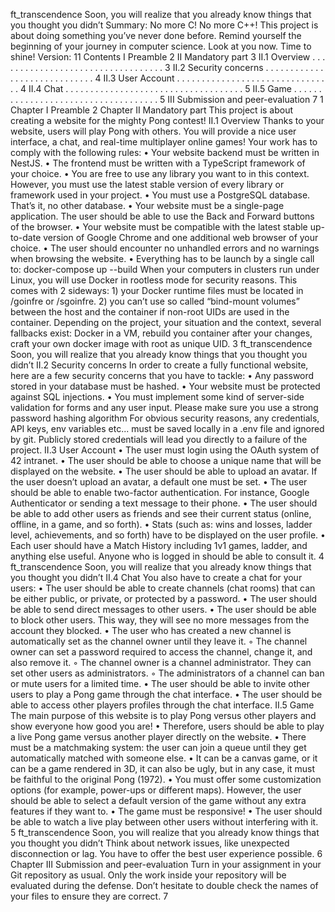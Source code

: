 ft_transcendence
Soon, you will realize that you already know things
that you thought you didn’t
Summary:
No more C! No more C++!
This project is about doing something you’ve never done before.
Remind yourself the beginning of your journey in computer science.
Look at you now. Time to shine!
Version: 11
Contents
I Preamble 2
II Mandatory part 3
II.1 Overview . . . . . . . . . . . . . . . . . . . . . . . . . . . . . . . . . . 3
II.2 Security concerns . . . . . . . . . . . . . . . . . . . . . . . . . . . . . 4
II.3 User Account . . . . . . . . . . . . . . . . . . . . . . . . . . . . . . . . 4
II.4 Chat . . . . . . . . . . . . . . . . . . . . . . . . . . . . . . . . . . . . 5
II.5 Game . . . . . . . . . . . . . . . . . . . . . . . . . . . . . . . . . . . . 5
III Submission and peer-evaluation 7
1
Chapter I
Preamble
2
Chapter II
Mandatory part
This project is about creating a website for the mighty Pong contest!
II.1 Overview
Thanks to your website, users will play Pong with others. You will provide a nice user
interface, a chat, and real-time multiplayer online games!
Your work has to comply with the following rules:
• Your website backend must be written in NestJS.
• The frontend must be written with a TypeScript framework of your choice.
• You are free to use any library you want to in this context. However, you must use
the latest stable version of every library or framework used in your project.
• You must use a PostgreSQL database. That’s it, no other database.
• Your website must be a single-page application. The user should be able to use the
Back and Forward buttons of the browser.
• Your website must be compatible with the latest stable up-to-date version of
Google Chrome and one additional web browser of your choice.
• The user should encounter no unhandled errors and no warnings when browsing the
website.
• Everything has to be launch by a single call to: docker-compose up --build
When your computers in clusters run under Linux, you will use
Docker in rootless mode for security reasons. This comes with 2
sideways: 1) your Docker runtime files must be located in /goinfre
or /sgoinfre. 2) you can’t use so called “bind-mount volumes”
between the host and the container if non-root UIDs are used in the
container. Depending on the project, your situation and the context,
several fallbacks exist: Docker in a VM, rebuild you container after
your changes, craft your own docker image with root as unique UID.
3
ft_transcendence
Soon, you will realize that you already know things
that you thought you didn’t
II.2 Security concerns
In order to create a fully functional website, here are a few security concerns that you
have to tackle:
• Any password stored in your database must be hashed.
• Your website must be protected against SQL injections.
• You must implement some kind of server-side validation for forms and any user
input.
Please make sure you use a strong password hashing algorithm
For obvious security reasons, any credentials, API keys, env
variables etc... must be saved locally in a .env file and ignored by
git. Publicly stored credentials will lead you directly to a failure
of the project.
II.3 User Account
• The user must login using the OAuth system of 42 intranet.
• The user should be able to choose a unique name that will be displayed on the
website.
• The user should be able to upload an avatar. If the user doesn’t upload an avatar,
a default one must be set.
• The user should be able to enable two-factor authentication. For instance,
Google Authenticator or sending a text message to their phone.
• The user should be able to add other users as friends and see their current status
(online, offline, in a game, and so forth).
• Stats (such as: wins and losses, ladder level, achievements, and so forth) have to
be displayed on the user profile.
• Each user should have a Match History including 1v1 games, ladder, and anything else useful. Anyone who is logged in should be able to consult it.
4
ft_transcendence
Soon, you will realize that you already know things
that you thought you didn’t
II.4 Chat
You also have to create a chat for your users:
• The user should be able to create channels (chat rooms) that can be either public,
or private, or protected by a password.
• The user should be able to send direct messages to other users.
• The user should be able to block other users. This way, they will see no more
messages from the account they blocked.
• The user who has created a new channel is automatically set as the channel owner
until they leave it.
◦ The channel owner can set a password required to access the channel, change
it, and also remove it.
◦ The channel owner is a channel administrator. They can set other users as
administrators.
◦ The administrators of a channel can ban or mute users for a limited time.
• The user should be able to invite other users to play a Pong game through the chat
interface.
• The user should be able to access other players profiles through the chat interface.
II.5 Game
The main purpose of this website is to play Pong versus other players and show everyone
how good you are!
• Therefore, users should be able to play a live Pong game versus another player
directly on the website.
• There must be a matchmaking system: the user can join a queue until they get
automatically matched with someone else.
• It can be a canvas game, or it can be a game rendered in 3D, it can also be ugly,
but in any case, it must be faithful to the original Pong (1972).
• You must offer some customization options (for example, power-ups or different
maps). However, the user should be able to select a default version of the game
without any extra features if they want to.
• The game must be responsive!
• The user should be able to watch a live play between other users without interfering
with it.
5
ft_transcendence
Soon, you will realize that you already know things
that you thought you didn’t
Think about network issues, like unexpected disconnection or lag.
You have to offer the best user experience possible.
6
Chapter III
Submission and peer-evaluation
Turn in your assignment in your Git repository as usual. Only the work inside your
repository will be evaluated during the defense. Don’t hesitate to double check the
names of your files to ensure they are correct.
7
